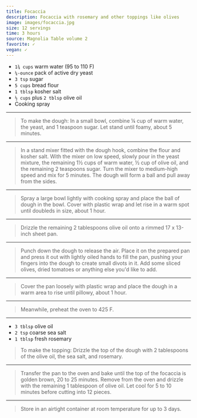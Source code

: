 ```yaml
---
title: Focaccia
description: Focaccia with rosemary and other toppings like olives
image: images/focaccia.jpg
size: 12 servings
time: 3 hours
source: Magnolia Table volume 2
favorite: ✓
vegan: ✓
---
```


* `1¾ cups` warm water (95 to 110 F)
* `¼-ounce` pack of active dry yeast
* `3 tsp` sugar
* `5 cups` bread flour
* `1 tblsp` kosher salt
* `½ cups` plus `2 tblsp` olive oil
* Cooking spray

---

> To make the dough: In a small bowl, combine ¼ cup of warm water, the yeast, and 1 teaspoon sugar. Let stand until foamy, about 5 minutes.

---

> In a stand mixer fitted with the dough hook, combine the flour and kosher salt. With the mixer on low speed, slowly pour in the yeast mixture, the remaining 1½ cups of warm water, ½ cup of olive oil, and the remaining 2 teaspoons sugar. Turn the mixer to medium-high speed and mix for 5 minutes. The dough will form a ball and pull away from the sides.

---

> Spray a large bowl lightly with cooking spray and place the ball of dough in the bowl. Cover with plastic wrap and let rise in a warm spot until doubleds in size, about 1 hour.

---

> Drizzle the remaining 2 tablespoons olive oil onto a rimmed 17 x 13-inch sheet pan.

---

> Punch down the dough to release the air. Place it on the prepared pan and press it out with lightly oiled hands to fill the pan, pushing your fingers into the dough to create small divots in it. Add some sliced olives, dried tomatoes or anything else you'd like to add.

---

> Cover the pan loosely with plastic wrap and place the dough in a warm area to rise until pillowy, about 1 hour.

---

> Meanwhile, preheat the oven to 425 F.

---

* `3 tblsp` olive oil
* `2 tsp` coarse sea salt
* `1 tblsp` fresh rosemary

> To make the topping: Drizzle the top of the dough with 2 tablespoons of the olive oil, the sea salt, and rosemary.

---

> Transfer the pan to the oven and bake until the top of the focaccia is golden brown, 20 to 25 minutes. Remove from the oven and drizzle with the remaining 1 tablespoon of olive oil. Let cool for 5 to 10 minutes before cutting into 12 pieces.

---

> Store in an airtight container at room temperature for up to 3 days.
